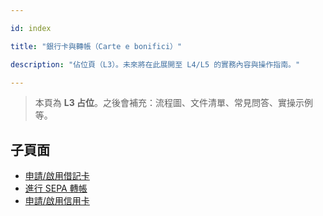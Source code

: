 ---
id: index
title: "銀行卡與轉帳（Carte e bonifici）"
description: "佔位頁（L3）。未來將在此展開至 L4/L5 的實務內容與操作指南。"
---


> 本頁為 **L3 占位**。之後會補充：流程圖、文件清單、常見問答、實操示例等。

## 子頁面

- [申請/啟用借記卡](./get-debit-card/)
- [進行 SEPA 轉帳](./make-sepa-transfer/)
- [申請/啟用信用卡](./activate-credit-card/)
